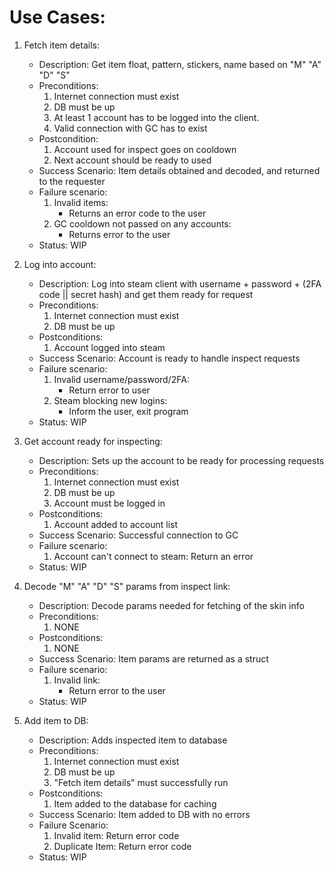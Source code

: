 # Use Cases:
1. Fetch item details:
    * Description:
        Get item float, pattern, stickers, name based on "M" "A" "D" "S"
    * Preconditions:
        1. Internet connection must exist
        2. DB must be up
        3. At least 1 account has to be logged into the client.
        4. Valid connection with GC has to exist
    * Postcondition:
        1. Account used for inspect goes on cooldown
        2. Next account should be ready to used
    * Success Scenario:
        Item details obtained and decoded, and returned to the requester
    * Failure scenario:
        1. Invalid items:
            * Returns an error code to the user
        2. GC cooldown not passed on any accounts:
            * Returns error to the user
    * Status:
        WIP

2. Log into account:
    * Description:
        Log into steam client with username + password + (2FA code || secret hash)
        and get them ready for request
    * Preconditions:
        1. Internet connection must exist
        2. DB must be up
    * Postconditions:
        1. Account logged into steam
    * Success Scenario:
        Account is ready to handle inspect requests
    * Failure scenario:
        1. Invalid username/password/2FA:
            * Return error to user
        2. Steam blocking new logins:
            * Inform the user, exit program
    * Status:
        WIP

3. Get account ready for inspecting:
    * Description:
        Sets up the account to be ready for processing requests
    * Preconditions:
        1. Internet connection must exist
        2. DB must be up
        3. Account must be logged in
    * Postconditions:
        1. Account added to account list
    * Success Scenario:
        Successful connection to GC
    * Failure scenario:
        1. Account can't connect to steam:
            Return an error
    * Status:
        WIP

4. Decode "M" "A" "D" "S" params from inspect link:
    * Description:
        Decode params needed for fetching of the skin info
    * Preconditions:
        1. NONE
    * Postconditions:
        1. NONE
    * Success Scenario:
        Item params are returned as a struct
    * Failure scenario:
        1. Invalid link:
            * Return error to the user
    * Status:
        WIP

5. Add item to DB:
    * Description:
        Adds inspected item to database
    * Preconditions:
        1. Internet connection must exist
        2. DB must be up
        3. "Fetch item details" must successfully run
    * Postconditions:
        1. Item added to the database for caching
    * Success Scenario:
        Item added to DB with no errors
    * Failure Scenario:
        1. Invalid item:
            Return error code
        2. Duplicate Item:
            Return error code
    * Status:
        WIP

